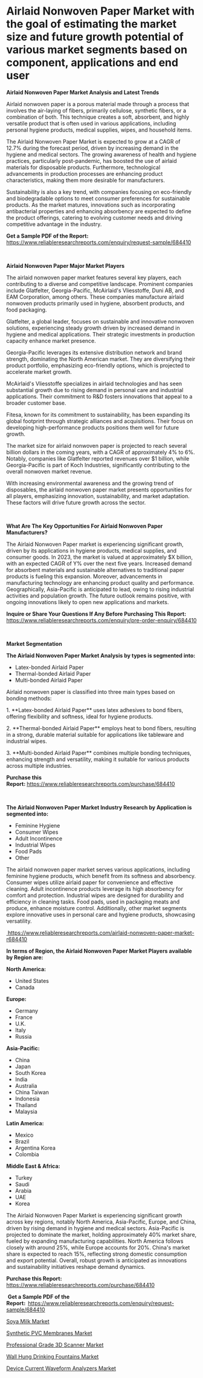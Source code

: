 <p><h1>Airlaid Nonwoven Paper Market with the goal of estimating the market size and future growth potential of various market segments based on component, applications and end user</h1></p><p><strong>Airlaid Nonwoven Paper Market Analysis and Latest Trends</strong></p>
<p><p>Airlaid nonwoven paper is a porous material made through a process that involves the air-laying of fibers, primarily cellulose, synthetic fibers, or a combination of both. This technique creates a soft, absorbent, and highly versatile product that is often used in various applications, including personal hygiene products, medical supplies, wipes, and household items. </p><p>The Airlaid Nonwoven Paper Market is expected to grow at a CAGR of 12.7% during the forecast period, driven by increasing demand in the hygiene and medical sectors. The growing awareness of health and hygiene practices, particularly post-pandemic, has boosted the use of airlaid materials for disposable products. Furthermore, technological advancements in production processes are enhancing product characteristics, making them more desirable for manufacturers.</p><p>Sustainability is also a key trend, with companies focusing on eco-friendly and biodegradable options to meet consumer preferences for sustainable products. As the market matures, innovations such as incorporating antibacterial properties and enhancing absorbency are expected to define the product offerings, catering to evolving customer needs and driving competitive advantage in the industry.</p></p>
<p><strong>Get a Sample PDF of the Report:&nbsp;</strong> <a href="https://www.reliableresearchreports.com/enquiry/request-sample/684410?utm_campaign=24&utm_medium=2&utm_source=Github&utm_content=ia&utm_term=30102024&utm_id=airlaid-nonwoven-paper">https://www.reliableresearchreports.com/enquiry/request-sample/684410</a></p>
<p>&nbsp;</p>
<p><strong>Airlaid Nonwoven Paper Major Market Players</strong></p>
<p><p>The airlaid nonwoven paper market features several key players, each contributing to a diverse and competitive landscape. Prominent companies include Glatfelter, Georgia-Pacific, McAirlaid's Vliesstoffe, Duni AB, and EAM Corporation, among others. These companies manufacture airlaid nonwoven products primarily used in hygiene, absorbent products, and food packaging.</p><p>Glatfelter, a global leader, focuses on sustainable and innovative nonwoven solutions, experiencing steady growth driven by increased demand in hygiene and medical applications. Their strategic investments in production capacity enhance market presence. </p><p>Georgia-Pacific leverages its extensive distribution network and brand strength, dominating the North American market. They are diversifying their product portfolio, emphasizing eco-friendly options, which is projected to accelerate market growth.</p><p>McAirlaid's Vliesstoffe specializes in airlaid technologies and has seen substantial growth due to rising demand in personal care and industrial applications. Their commitment to R&D fosters innovations that appeal to a broader customer base.</p><p>Fitesa, known for its commitment to sustainability, has been expanding its global footprint through strategic alliances and acquisitions. Their focus on developing high-performance products positions them well for future growth.</p><p>The market size for airlaid nonwoven paper is projected to reach several billion dollars in the coming years, with a CAGR of approximately 4% to 6%. Notably, companies like Glatfelter reported revenues over $1 billion, while Georgia-Pacific is part of Koch Industries, significantly contributing to the overall nonwoven market revenue.</p><p>With increasing environmental awareness and the growing trend of disposables, the airlaid nonwoven paper market presents opportunities for all players, emphasizing innovation, sustainability, and market adaptation. These factors will drive future growth across the sector.</p></p>
<p>&nbsp;</p>
<p><strong>What Are The Key Opportunities For Airlaid Nonwoven Paper Manufacturers?</strong></p>
<p><p>The Airlaid Nonwoven Paper market is experiencing significant growth, driven by its applications in hygiene products, medical supplies, and consumer goods. In 2023, the market is valued at approximately $X billion, with an expected CAGR of Y% over the next five years. Increased demand for absorbent materials and sustainable alternatives to traditional paper products is fueling this expansion. Moreover, advancements in manufacturing technology are enhancing product quality and performance. Geographically, Asia-Pacific is anticipated to lead, owing to rising industrial activities and population growth. The future outlook remains positive, with ongoing innovations likely to open new applications and markets.</p></p>
<p><strong>Inquire or Share Your Questions If Any Before Purchasing This Report:</strong> <a href="https://www.reliableresearchreports.com/enquiry/pre-order-enquiry/684410?utm_campaign=24&utm_medium=2&utm_source=Github&utm_content=ia&utm_term=30102024&utm_id=airlaid-nonwoven-paper">https://www.reliableresearchreports.com/enquiry/pre-order-enquiry/684410</a></p>
<p>&nbsp;</p>
<p><strong>Market Segmentation</strong></p>
<p><strong>The Airlaid Nonwoven Paper Market Analysis by types is segmented into:</strong></p>
<p><ul><li>Latex-bonded Airlaid Paper</li><li>Thermal-bonded Airlaid Paper</li><li>Multi-bonded Airlaid Paper</li></ul></p>
<p><p>Airlaid nonwoven paper is classified into three main types based on bonding methods: </p><p>1. **Latex-bonded Airlaid Paper** uses latex adhesives to bond fibers, offering flexibility and softness, ideal for hygiene products.</p><p>  </p><p>2. **Thermal-bonded Airlaid Paper** employs heat to bond fibers, resulting in a strong, durable material suitable for applications like tableware and industrial wipes.</p><p>  </p><p>3. **Multi-bonded Airlaid Paper** combines multiple bonding techniques, enhancing strength and versatility, making it suitable for various products across multiple industries.</p></p>
<p><strong>Purchase this Report:&nbsp;</strong><a href="https://www.reliableresearchreports.com/purchase/684410?utm_campaign=24&utm_medium=2&utm_source=Github&utm_content=ia&utm_term=30102024&utm_id=airlaid-nonwoven-paper">https://www.reliableresearchreports.com/purchase/684410</a></p>
<p>&nbsp;</p>
<p><strong>The Airlaid Nonwoven Paper Market Industry Research by Application is segmented into:</strong></p>
<p><ul><li>Feminine Hygiene</li><li>Consumer Wipes</li><li>Adult Incontinence</li><li>Industrial Wipes</li><li>Food Pads</li><li>Other</li></ul></p>
<p><p>The airlaid nonwoven paper market serves various applications, including feminine hygiene products, which benefit from its softness and absorbency. Consumer wipes utilize airlaid paper for convenience and effective cleaning. Adult incontinence products leverage its high absorbency for comfort and protection. Industrial wipes are designed for durability and efficiency in cleaning tasks. Food pads, used in packaging meats and produce, enhance moisture control. Additionally, other market segments explore innovative uses in personal care and hygiene products, showcasing versatility.</p></p>
<p><a href="https://www.reliableresearchreports.com/airlaid-nonwoven-paper-market-r684410?utm_campaign=24&utm_medium=2&utm_source=Github&utm_content=ia&utm_term=30102024&utm_id=airlaid-nonwoven-paper">&nbsp;https://www.reliableresearchreports.com/airlaid-nonwoven-paper-market-r684410</a></p>
<p><strong>In terms of Region, the Airlaid Nonwoven Paper Market Players available by Region are:</strong></p>
<p>
    <p> <strong> North America: </strong>
        <ul>
            <li>United States</li>
            <li>Canada</li>
        </ul>
        </p> 
    <p> <strong> Europe: </strong>
        <ul>
            <li>Germany</li>
            <li>France</li>
            <li>U.K.</li>
            <li>Italy</li>
            <li>Russia</li>
        </ul>
        </p> 
    <p> <strong> Asia-Pacific: </strong>
        <ul>
            <li>China</li>
            <li>Japan</li>
            <li>South Korea</li>
            <li>India</li>
            <li>Australia</li>
            <li>China Taiwan</li>
            <li>Indonesia</li>
            <li>Thailand</li>
            <li>Malaysia</li>
        </ul>
        </p> 
    <p> <strong> Latin America: </strong>
        <ul>
            <li>Mexico</li>
            <li>Brazil</li>
            <li>Argentina Korea</li>
            <li>Colombia</li>
        </ul>
        </p> 
    <p> <strong> Middle East & Africa: </strong>
        <ul>
            <li>Turkey</li>
            <li>Saudi</li>
            <li>Arabia</li>
            <li>UAE</li>
            <li>Korea</li>
        </ul>
    </p>
    </p>
<p><p>The Airlaid Nonwoven Paper Market is experiencing significant growth across key regions, notably North America, Asia-Pacific, Europe, and China, driven by rising demand in hygiene and medical sectors. Asia-Pacific is projected to dominate the market, holding approximately 40% market share, fueled by expanding manufacturing capabilities. North America follows closely with around 25%, while Europe accounts for 20%. China's market share is expected to reach 15%, reflecting strong domestic consumption and export potential. Overall, robust growth is anticipated as innovations and sustainability initiatives reshape demand dynamics.</p></p>
<p><strong>Purchase this Report: </strong><a href="https://www.reliableresearchreports.com/purchase/684410?utm_campaign=24&utm_medium=2&utm_source=Github&utm_content=ia&utm_term=30102024&utm_id=airlaid-nonwoven-paper">https://www.reliableresearchreports.com/purchase/684410</a></p>
<p>&nbsp;<strong>Get a Sample PDF of the Report:&nbsp;&nbsp;</strong><a href="https://www.reliableresearchreports.com/enquiry/request-sample/684410?utm_campaign=24&utm_medium=2&utm_source=Github&utm_content=ia&utm_term=30102024&utm_id=airlaid-nonwoven-paper">https://www.reliableresearchreports.com/enquiry/request-sample/684410</a></p>
<p><strong></strong></p>
<p><p><a href="https://github.com/denishaucarn/Market-Research-Report-List-1/blob/main/soya-milk-market.md?utm_campaign=24&utm_medium=2&utm_source=Github&utm_content=ia&utm_term=30102024&utm_id=airlaid-nonwoven-paper">Soya Milk Market</a></p><p><a href="https://github.com/c0mxahyman/Market-Research-Report-List-1/blob/main/synthetic-pvc-membranes-market.md?utm_campaign=24&utm_medium=2&utm_source=Github&utm_content=ia&utm_term=30102024&utm_id=airlaid-nonwoven-paper">Synthetic PVC Membranes Market</a></p><p><a href="https://issuu.com/reportprime-2/docs/professional-grade-3d-scanner-marke_a3a28594cfe886?utm_campaign=24&utm_medium=2&utm_source=Github&utm_content=ia&utm_term=30102024&utm_id=airlaid-nonwoven-paper">Professional Grade 3D Scanner Market</a></p><p><a href="https://www.linkedin.com/pulse/emerging-opportunities-challenges-global-wall-hung-drinking-fountains-mhwge?utm_campaign=24&utm_medium=2&utm_source=Github&utm_content=ia&utm_term=30102024&utm_id=airlaid-nonwoven-paper">Wall Hung Drinking Fountains Market</a></p><p><a href="https://www.linkedin.com/pulse/device-current-waveform-analyzers-mosaic-piecing-together-global-ls2me?utm_campaign=24&utm_medium=2&utm_source=Github&utm_content=ia&utm_term=30102024&utm_id=airlaid-nonwoven-paper">Device Current Waveform Analyzers Market</a></p></p>